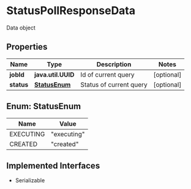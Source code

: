 

# StatusPollResponseData

Data object

## Properties

Name | Type | Description | Notes
------------ | ------------- | ------------- | -------------
**jobId** | **java.util.UUID** | Id of current query |  [optional]
**status** | [**StatusEnum**](#StatusEnum) | Status of current query |  [optional]



## Enum: StatusEnum

Name | Value
---- | -----
EXECUTING | &quot;executing&quot;
CREATED | &quot;created&quot;


## Implemented Interfaces

* Serializable



